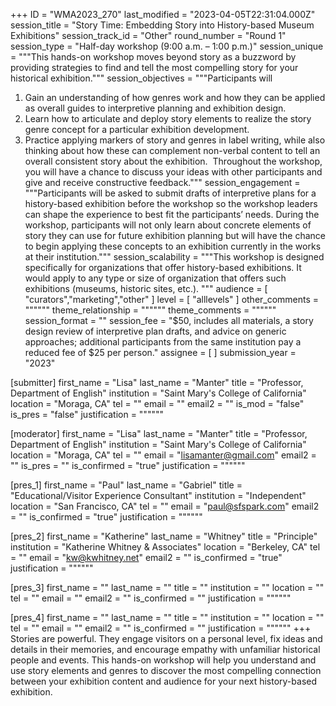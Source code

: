 +++
ID = "WMA2023_270"
last_modified = "2023-04-05T22:31:04.000Z"
session_title = "Story Time: Embedding Story into History-based Museum Exhibitions"
session_track_id = "Other"
round_number = "Round 1"
session_type = "Half-day workshop (9:00 a.m. – 1:00 p.m.)"
session_unique = """This hands-on workshop moves beyond story as a buzzword by providing strategies to find and tell the most compelling story for your historical exhibition."""
session_objectives = """Participants will 
1. Gain an understanding of how genres work and how they can be applied as overall guides to interpretive planning and exhibition design.
2. Learn how to articulate and deploy story elements to realize the story genre concept for a particular exhibition development.
3. Practice applying markers of story and genres in label writing, while also thinking about how these can complement non-verbal content to tell an overall consistent story about the exhibition. 
Throughout the workshop, you will have a chance to discuss your ideas with other participants and give and receive constructive feedback."""
session_engagement = """Participants will be asked to submit drafts of interpretive plans for a history-based exhibition before the workshop so the workshop leaders can shape the experience to best fit the participants’ needs. During the workshop, participants will not only learn about concrete elements of story they can use for future exhibition planning but will have the chance to begin applying these concepts to an exhibition currently in the works at their institution."""
session_scalability = """This workshop is designed specifically for organizations that offer history-based exhibitions. It would apply to any type or size of organization that offers such exhibitions (museums, historic sites, etc.).
"""
audience = [ "curators","marketing","other" ]
level = [ "alllevels" ]
other_comments = """"""
theme_relationship = """"""
theme_comments = """"""
session_format = ""
session_fee = "$50, includes all materials, a story design review of interpretive plan drafts, and advice on generic approaches; additional participants from the same institution pay a reduced fee of $25 per person."
assignee = [  ]
submission_year = "2023"

[submitter]
first_name = "Lisa"
last_name = "Manter"
title = "Professor, Department of English"
institution = "Saint Mary's College of California"
location = "Moraga, CA"
tel = ""
email = ""
email2 = ""
is_mod = "false"
is_pres = "false"
justification = """"""

[moderator]
first_name = "Lisa"
last_name = "Manter"
title = "Professor, Department of English"
institution = "Saint Mary's College of California"
location = "Moraga, CA"
tel = ""
email = "lisamanter@gmail.com"
email2 = ""
is_pres = ""
is_confirmed = "true"
justification = """"""

[pres_1]
first_name = "Paul"
last_name = "Gabriel"
title = "Educational/Visitor Experience Consultant"
institution = "Independent"
location = "San Francisco, CA"
tel = ""
email = "paul@sfspark.com"
email2 = ""
is_confirmed = "true"
justification = """"""

[pres_2]
first_name = "Katherine"
last_name = "Whitney"
title = "Principle"
institution = "Katherine Whitney & Associates"
location = "Berkeley, CA"
tel = ""
email = "kw@kwhitney.net"
email2 = ""
is_confirmed = "true"
justification = """"""

[pres_3]
first_name = ""
last_name = ""
title = ""
institution = ""
location = ""
tel = ""
email = ""
email2 = ""
is_confirmed = ""
justification = """"""

[pres_4]
first_name = ""
last_name = ""
title = ""
institution = ""
location = ""
tel = ""
email = ""
email2 = ""
is_confirmed = ""
justification = """"""
+++
Stories are powerful. They engage visitors on a personal level, fix ideas and details in their memories, and encourage empathy with unfamiliar historical people and events. This hands-on workshop will help you understand and use story elements and genres to discover the most compelling connection between your exhibition content and audience for your next history-based exhibition.
